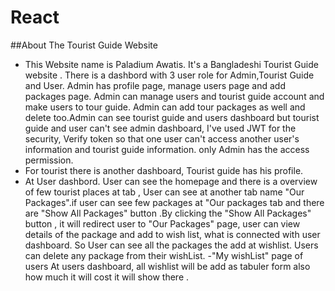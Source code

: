 # React 

##About The Tourist Guide Website
- This Website name is Paladium Awatis. It's a Bangladeshi Tourist Guide website . There is a dashbord with 3 user role for Admin,Tourist Guide and User. Admin has profile page, manage users page and add packages page. Admin can manage users and tourist guide account and make users to tour guide. Admin can add tour packages as well and delete too.Admin can see tourist guide  and users dashboard but tourist guide and user can't see admin dashboard, I've used JWT for the security, Verify token so that one user can't access another user's information and tourist guide information. only Admin has the access permission.
- For tourist there is another dashboard, Tourist guide has his profile.
- At User dashbord. User can see the homepage and there is a overview of few tourist places at tab , User can see  at another tab name "Our Packages".if user can see few packages at "Our packages tab and there are "Show All Packages" button .By clicking the "Show All Packages" button , it will redirect user to "Our Packages" page, user can view details of the package and add to wish list, what is connected with user dashboard. So User can see all the packages the add at wishlist. Users can delete any package from their wishList.
-"My wishList" page of users At users dashboard, all wishlist will be add as tabuler form also how much it will cost it will show there . 
 
